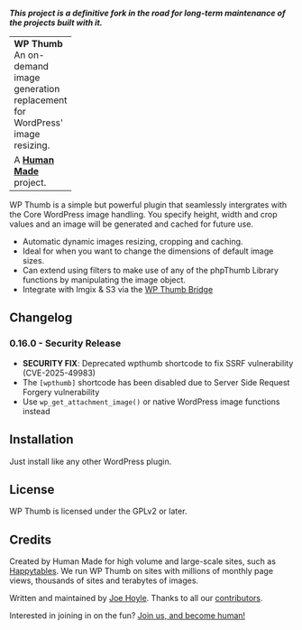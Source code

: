 _**This project is a definitive fork in the road for long-term maintenance of the projects built with it.**_

<table width="100%">
	<tr>
		<td align="left" width="70">
			<strong>WP Thumb</strong><br />
			An on-demand image generation replacement for WordPress' image resizing.
		</td>
	</tr>
	<tr>
		<td>
			A <strong><a href="https://hmn.md/">Human Made</a></strong> project.
		</td>
	</tr>
</table>

WP Thumb is a simple but powerful plugin that seamlessly intergrates with the Core WordPress image handling. You specify height, width and crop values and an image will be generated and cached for future use.

* Automatic dynamic images resizing, cropping and caching.
* Ideal for when you want to change the dimensions of default image sizes.
* Can extend using filters to make use of any of the phpThumb Library functions by manipulating the image object.
* Integrate with Imgix & S3 via the [WP Thumb Bridge](https://github.com/humanmade/wpthumb-bridge)

## Changelog

### 0.16.0 - Security Release

* **SECURITY FIX**: Deprecated wpthumb shortcode to fix SSRF vulnerability (CVE-2025-49983)
* The `[wpthumb]` shortcode has been disabled due to Server Side Request Forgery vulnerability
* Use `wp_get_attachment_image()` or native WordPress image functions instead

## Installation 

Just install like any other WordPress plugin.

## License
WP Thumb is licensed under the GPLv2 or later.

## Credits
Created by Human Made for high volume and large-scale sites, such as [Happytables](http://happytables.com/). We run WP Thumb on sites with millions of monthly page views, thousands of sites and terabytes of images.

Written and maintained by [Joe Hoyle](https://github.com/joehoyle). Thanks to all our [contributors](https://github.com/humanmade/WPThumb/graphs/contributors).

Interested in joining in on the fun? [Join us, and become human!](https://hmn.md/is/hiring/)
